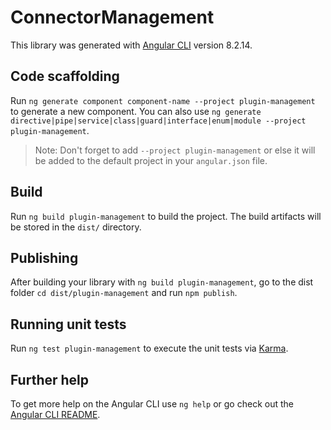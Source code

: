 # ConnectorManagement

This library was generated with [Angular CLI](https://github.com/angular/angular-cli) version
8.2.14.

## Code scaffolding

Run `ng generate component component-name --project plugin-management` to generate a new
component. You can also use
`ng generate directive|pipe|service|class|guard|interface|enum|module --project plugin-management`.

> Note: Don't forget to add `--project plugin-management` or else it will be added to the default
> project in your `angular.json` file.

## Build

Run `ng build plugin-management` to build the project. The build artifacts will be stored in the
`dist/` directory.

## Publishing

After building your library with `ng build plugin-management`, go to the dist folder
`cd dist/plugin-management` and run `npm publish`.

## Running unit tests

Run `ng test plugin-management` to execute the unit tests via
[Karma](https://karma-runner.github.io).

## Further help

To get more help on the Angular CLI use `ng help` or go check out the
[Angular CLI README](https://github.com/angular/angular-cli/blob/master/README.md).
